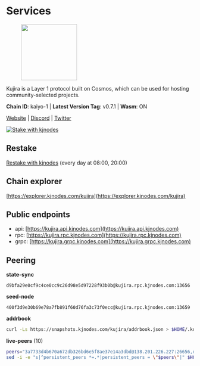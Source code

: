 # Services

<figure><img src="https://raw.githubusercontent.com/kj89/testnet_manuals/main/pingpub/logos/kujira.png" width="150" alt=""><figcaption></figcaption></figure>

Kujira is a Layer 1 protocol built on Cosmos, which can be used for  hosting community-selected projects.

**Chain ID**: kaiyo-1 | **Latest Version Tag**: v0.7.1 | **Wasm**: ON

[Website](https://kujira.app) | [Discord](https://discord.gg/teamkujira) | [Twitter](https://twitter.com/TeamKujira)

[![Stake with kjnodes](https://i.ibb.co/cr44Q8j/button-stake-with-kjnodes.png)](https://restake.app/kujira/kujiravaloper1tnuqj73jfn3724lqz34c27tuv80nv336sadqym)

## Restake

[Restake with kjnodes](https://restake.app/kujira/kujiravaloper1tnuqj73jfn3724lqz34c27tuv80nv336sadqym) (every day at 08:00, 20:00)
## Chain explorer
[https://explorer.kjnodes.com/kujira](https://explorer.kjnodes.com/kujira)

## Public endpoints

* api: [https://kujira.api.kjnodes.com](https://kujira.api.kjnodes.com)
* rpc: [https://kujira.rpc.kjnodes.com](https://kujira.rpc.kjnodes.com)
* grpc: [https://kujira.grpc.kjnodes.com](https://kujira.grpc.kjnodes.com)

## Peering

**state-sync**

```text
d9bfa29e0cf9c4ce0cc9c26d98e5d97228f93b0b@kujira.rpc.kjnodes.com:13656
```

**seed-node**

```text
400f3d9e30b69e78a7fb891f60d76fa3c73f0ecc@kujira.rpc.kjnodes.com:13659
```

**addrbook**
```bash
curl -Ls https://snapshots.kjnodes.com/kujira/addrbook.json > $HOME/.kujira/config/addrbook.json
```

**live-peers** (10)
```bash
peers="3a7733d4b670a672db326bd6e5f8ae37e14a3dbd@138.201.226.227:26656,d9bfa29e0cf9c4ce0cc9c26d98e5d97228f93b0b@65.109.88.38:13656,4ae125f9c9b8e2f1ac83749c2209e26056b97851@65.108.238.103:11856,f62a0842be95a33b191879c977eed2072e37926b@57.128.20.147:30256,177872437b2a31ebb0fb740ba5bd32b0be99e280@5.79.74.229:31095,97e4468ac589eac505a800411c635b14511a61bb@5.9.239.238:26656,129771a48f43b83c6144c7d282ad1da62434cc07@15.204.197.12:26656,d6d14f99ef25c8ffee6fa4afca40fece0c1ab9fe@107.181.229.154:20656,b29969a2384159db8f8052bc118066bd067157c4@85.215.105.19:15602,c1a740841a6dc0b56730e975b1a4aa2d8c73b204@65.108.237.233:29656"
sed -i -e "s|^persistent_peers *=.*|persistent_peers = \"$peers\"|" $HOME/.kujira/config/config.toml
```
